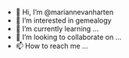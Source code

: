 - 👋 Hi, I’m @mariannevanharten
- 👀 I’m interested in gemealogy
- 🌱 I’m currently learning ...
- 💞️ I’m looking to collaborate on ...
- 📫 How to reach me ...

<!---
mariannevanharten/mariannevanharten is a ✨ special ✨ repository because its `README.md` (this file) appears on your GitHub profile.
You can click the Preview link to take a look at your changes.
--->
